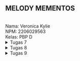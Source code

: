 <h2> MELODY MEMENTOS </h2><br>
Nama: Veronica Kylie<br>
NPM: 2206029563 <br>
Kelas: PBP D <br>

<details>
<summary>Tugas 7</summary>

### 1. Apa perbedaan utama antara stateless dan stateful widget dalam konteks pengembangan aplikasi Flutter?
Perbedaan utama antara stateless dan stateful widget adalah kebisaannya untuk diubah setelah diubah setelah dibuat. Stateless widget bersifat immutable, yaitu setelah diciptakan objeknya, propertinya tidak dapat diubah. Di sisi lain, stateful widget bersifat mutable, yaitu dapat berubah setelah dibuat. Jika ada perubahan, stateful widget akan melakukan rebuild untuk menerapkan perubahan yang terjadi.

### 2. Sebutkan seluruh widget yang kamu gunakan untuk menyelesaikan tugas ini dan jelaskan fungsinya masing-masing.
- MaterialApp: widget yang menginisialisasi projek flutter dan menjadi parent dari semua widget lain
- Scaffold: widget yang memberikan stuktur dasar untuk aplikasinya
- AppBar: widget yang memiliki fungsi seperti navbar
- Text: widget untuk menampilkan tulisan
- SingleChildScrollView: widget yang membuat tampilan aplikasi dapat di-scroll jika ukurannya melebihi ukuran screen
- Padding: widget yang memberikan padding (jarak antara margin dan content)
- Column: widget untuk menampilkan children-nya dalam secara vertikal
- GridView.count: widget untuk menciptakan tampilan seperti tabel dengan jumlah kolom yang ditentukan
- Material: widget yang berguna untuk mengatur background, dalam kasus ini mengatur background dari ItemCard
- InkWell: widget yang membuat ItemCard merespon terhadap sentuhan
- ScaffoldMessenger: widget yang berfungsi menyediakan API untuk memunculkan snackbar
- SnackBar: widget untuk memunculkan pesan singkat di bagian bawah layar untuk periode waktu singkat
- Container: widget untuk menampung isi dari ItemCard
- Center: widget yang berfungsi untuk memposisikan children-nya ditengah
- Icon: widget yang berguna untuk menampilkan ikon
- MyHomePage: widget untuk tampilan utama dari aplikasi

### 3. Jelaskan bagaimana cara kamu mengimplementasikan checklist di atas secara step-by-step (bukan hanya sekadar mengikuti tutorial)
Pertama untuk membuat sebuah program Flutter baru saya menjalankan perintah `flutter create melody_mementos`. Kemudian untuk membuat tiga tombol sederhana, saya membuat file baru bernama menu.dart. Di file tersebut saya membuat class MyHomePage yang membuat widget Scaffold sebagai struktur dasar aplikasi saya. Disitu saya menambahkan AppBar yang mengandung judul aplikasi saya. Kemudian di body scaffold saya wrap semua dalam SingleChildScrollView agar halaman dapat di scroll dan di dalamnya saya isi dengan berbagai widget yang saya butuhkan. Untuk menampilkan button itu sendiri saya menggunakan GridView.count dan diisi properti children dengan ketiga tombol yang merupakan objek dari ItemCard. Di dalam class MyHomePage saya membuat sebuah list yang isinya adalah objek Item untuk tiap tombol yang ingin dibuat. Pada class Item dinyatakan 3 atribut, yaitu nama, icon, color (background color button).
Dalam Class ItemCard, akan dibuat sebuah widget material dengan child sebuah widget InkWell. Widget inilah yang dapat membuat button menjadi responsive. Properti onTap diisi dengan sebuah fungsi yang memunculkan sebuah SnackBar dengan pesan sesuai permintaan tugas. Kemudian child dari InkWell ini diisi sebuah Container yang memuat icon dan tulisan dengan memanfaatkan widget Icon dan Text.
Pertanyaan pada README saya jawab dengan mencari informasi dari internet dan dokumentasi flutter.
Bagian bonus dikerjakan dengan mengisi atribut color dengan warna button yang diinginkan saat pembuatan objek Item. Lalu, atribut ini akan dipanggil sebagai isi dari properti color pada widget Material di ItemCard.

</details>

<details>
<summary>Tugas 8</summary>

### 1. Jelaskan perbedaan antara Navigator.push() dan Navigator.pushReplacement(), disertai dengan contoh mengenai penggunaan kedua metode tersebut yang tepat!
Navigator.push() digunakan untuk menampilkan halaman baru dan menambahkannya di atas stack halaman-halaman sebelumnya. Ketika pengguna menekan tombol back, pengguna akan kembali ke halaman sebelumnya. Contoh penggunaan Navigator.push() adalah saat berpindah dari halaman utama ke halaman tambah item baru pada tugas individu. Di sisi lain, Navigator.pushReplacement() menampilkan halaman baru dengan menggantikan halaman yang berada di paling atas. Dampaknya pengguna tidak dapat kembali ke halaman sebelumnya menggunakan tombol back. Contoh penggunaan Navigator.pushReplacement() adalah saat melakukan navigasi ke suatu halaman dari sidebar pada tugas individu. Selain itu, situasi yang cocok untuk menggunakan pushReplacement adalah saat pengguna berhasil login dan pindah ke halaman lain.

### 2. Jelaskan masing-masing layout widget pada Flutter dan konteks penggunaannya masing-masing!
1. Container: digunakan sebagai wadah untuk mengatur tata letak dan memberi styling pada elemen, misalnya padding dan margin.
2. Column: digunakan untuk mengatur elemen secara vertikal
3. Row: digunakan untuk mengatur elemen secara horizontal
4. Center: digunakan untuk mengatur posisi elemen ditengah
5. ListView: digunakan untuk membuat daftar yang bisa discroll
6. Stack: digunakan untuk menumpuk elemen di atas satu sama lain
7. Card: digunakan untuk menampung elemen-elemen lain untuk membuat tampilan seperti kartu
8. Expanded: digunakan untuk mengatur bagian yang mengisi ruang kosong pada Row atau Column
9. Sizedbox: digunakan untuk mengatur ukuran tinggi dan lebar sebuh widget
10. GridView: digunakan untuk menampilkan elemen dengan bentuk tabel
11. Align: digunakan untuk mengatur posisi align dari child terhadap elemen parentnya
12. Padding: digunakan untuk menambahkan padding di sekeliling elemen child
13. Transform: digunakan untuk mengubah ukuran dan posisi elemen child

### 3. Sebutkan apa saja elemen input pada form yang kamu pakai pada tugas kali ini dan jelaskan mengapa kamu menggunakan elemen input tersebut!
Elemen input yang digunakan pada form tugas ini adalah TextFormField. Saya menggunakan elemen input ini karena semua input yang diminta dari pengguna berupa teks dan jenis elemen input ini cocok untuk input teks.

### 4. Bagaimana penerapan clean architecture pada aplikasi Flutter?
Penerapan clean architecture pada Flutter berarti membagi aplikasi menjadi beberapa lapisan, yaitu:
- Lapisan logika bisnis: merupakan lapisan yang berisi model dan logika bisnis. Flutter biasa menggunakan BLoC (Business Logic Component), Provider, atau Redux untuk mengelola logika bisnis.
- Lapisan data: lapisan yang berhubungan dengan pemanggilan API, basis data, penyimpanan lokal, dan sumber data eksternal lainnya
- Lapisan presentation: merupakan lapisan yang mengatur penggunaan widget untuk membuat tampilan UI 
 
### 5. Jelaskan bagaimana cara kamu mengimplementasikan checklist di atas secara step-by-step! (bukan hanya sekadar mengikuti tutorial)
Untuk membuat halaman form baru, saya membuat folder baru bernama screens dan di dalamnya saya membuat file baru bernama shoplist_form.dart. Lalu, file menu.dart saya pindahkan ke folder itu. Pada 
file shoplist_form.dart saya membuat sebuah class baru dan didalamnya membuat tampilannya dengan berbagai widget. Form dibuat dengan widget Form dan inputnya menggunakan TextFormField. Lalu, atribut/propertinya saya isi sesuai kebutuhan. Untuk membuat validasi input, saya menggunakan properti onChanged yang akan mengambil data yang diinput ke dalam sebuah variabel. Lalu, properti validator diisi dengan memastikan tidak kosong atau null. Validasi input pada field jumlah ditambahkan dengan memastikan inputnya angka menggunakan int.tryParse.
Selanjutnya, saya membuat save button dengan widget ElevatedButton dan pada properti onPressed akan dijalankan fungsi untuk memunculkan pop up item berhasil disimpan. Pop up dibuat dengan widget AlertDialog
Selanjutnya, pada menu.dart saya menambahkan di properti onTap pada card yang dibuat. Saya menambahkan ketentuan jika nama item yang dipencet adalah "Tambah Item", maka akan menjalankan push halaman form tambah item.
Terakhir untuk left drawer, saya lakukan dengan membuat folder baru bernama widgets. Disitu saya menambahkan file baru bernama left_drawer.dart. Kemudian, saya menggunakan widget ListTile untuk membuat opsi halaman utama dan tambah item. Di dalam properti onTap, saya menambahkan function untuk mengarahkan ke halaman yang sesuai.
</details>

<details>
<summary>Tugas 9</summary>

### 1. Apakah bisa kita melakukan pengambilan data JSON tanpa membuat model terlebih dahulu? Jika iya, apakah hal tersebut lebih baik daripada membuat model sebelum melakukan pengambilan data JSON?
Ya, pengambilan data JSON tanpa membuat model dapat dilakukan. Hal ini berarti kita menerima data json dan akan diproses sesuai struktur data default yang ada di bahasa pemrograman kita. Namun, lebih baik untuk membuat model terlebih dahulu. Hal ini membuat kode kita lebih mudah untuk di-maintain, berfungsi sebagai dokumentasi, memvalidasi data yang masuk, dan menjaga konsistensi dalam kode.

### 2. Jelaskan fungsi dari CookieRequest dan jelaskan mengapa instance CookieRequest perlu untuk dibagikan ke semua komponen di aplikasi Flutter.
CookieRequest berfungsi untuk mengelola permintaan request yang berhubungan dengan cookie dalam aplikasi. Class ini akan melacak informasi terkait sesi pengguna agar tetap terjaga informasinya selama pengguna menggunakan aplikasi.

Instance CookieRequest dibagikan ke semua komponen untuk menjamin bahwa manajemen cookie dilakukan dengan seragam di seluruh aplikasi tersebut sehingga sesi pengguna akan dikelola secara konsisten.

### 3. Jelaskan mekanisme pengambilan data dari JSON hingga dapat ditampilkan pada Flutter.
Pertama, perlu import library dan package yang dibutuhkan untuk melakukan convert dan http request. Selanjutnya, dilakukan fetch data dengan hit endpoint yang akan memberikan kita data json. Selanjutnya, perlu dilakukan parsing atau mengubah response agar dikenali sebagai bentuk json. Terakhir, untuk menampilkan data di flutter dapat menggunakan berbagai widget. Pada kasus ini, saya menggunakan ListView.builder dan widget Text di dalamnya untuk menampilkan data, seperti contoh berikut `Text("${snapshot.data![index].fields.description}")`

### 4. Jelaskan mekanisme autentikasi dari input data akun pada Flutter ke Django hingga selesainya proses autentikasi oleh Django dan tampilnya menu pada Flutter.
Menggunakan package pbp_django_auth, saya membuat CookieRequest baru untuk sesi tersebut. Selanjutnya, akan dilakukan autentikasi dengan mengirimkan username dan password yang dimasukkan user ke endpoint untuk login yang ada di Django. Function pada Django akan mengembalikan sebuah response tergantung keberhasilan dari proses autentikasi. Jika response yang diberikan berhasil, maka akan ditampilkan menu. Namun, jika gagal akan tetap di page login.

### 5. Sebutkan seluruh widget yang kamu pakai pada tugas ini dan jelaskan fungsinya masing-masing.
- TextField: digunakan untuk menerima input dari pengguna.
- ElevatedButton: digunakan untuk membuat tombol dengan efek elevasi saat ditekan.
- ListView.builder: digunakan untuk membuat daftar item yang dapat discroll.
- LeftDrawer: digunakan untuk menampilkan sejenis navbar di sebelah kiri screen. Merupakan widget kustom.
-  SizedBox: digunakan untuk memberi jarak antarwidget.
- TextButton: digunakan untuk menampilkan tombol dalam teks.
- FutureBuilder: digunakan untuk membangun widget berdasarkan hasil terbaru dari menjalankan function pada Future.

### 6. Jelaskan bagaimana cara kamu mengimplementasikan checklist di atas secara step-by-step! (bukan hanya sekadar mengikuti tutorial).
Pertama saya membuat app baru pada django yang bernama authentication. Saya menginstall library corsheaders dan menambahkan kedua hal tadi ke installed apps di settings.py. Selain itu, di flutter juga saya menambahkan setting agar bisa mengakses internet. Selanjutnya, saya menambahkan function untuk login dan logout, serta routing yang diperlukan. Lalu, saya membuat page yang dibutuhkan untuk login dan mengatur (di main.dart) agar page yang pertama terbuka adalah login. Saya juga menambahkan else if jika card logout dipencet, maka akan melakukan logout dan kembali ke halaman login. Selanjutnya, saya membuat model kustom sesuai yang saya memiliki dengan memasukkan json dari model saya ke QuickType. Saya memasukkan code dari situ ke lib/models/item.dart. Kemudian, saya melakukan integrasi untuk bisa menambahkan item baru dari flutter dengan membuat function create_product_flutter di main/views.py pada Django, tidak lupa routingnya juga. Lalu, di flutter saya menambahkan agar saat button submit pada form dipencet maka akan mengirimkan data yang dimasukkan ke endpoint create_product_flutter tadi dan akan ditampilkan behavior sesuai dengan response dari function pada Django tadi.

Saya menampilkan daftar item yang ada dengan membuat file baru di screens, dimana disitu terjadi fetch data dari web yang sudah di deploy dan menampilkannya pada flutter. Saya juga membuat setiap produk memiliki properti onTap yang akan menampilkan halaman baru untuk menampilkan detail semua atribut dari produk itu. Penampilan detail ini dilakukan dengan detail.dart yang menerima argumen berupa semua atribut dari produk itu. Jadi, tidak terjadi fetching lagi. Selanjutnya saya menambahkan opsi untuk ke page daftar item dari left drawer. 

</details>